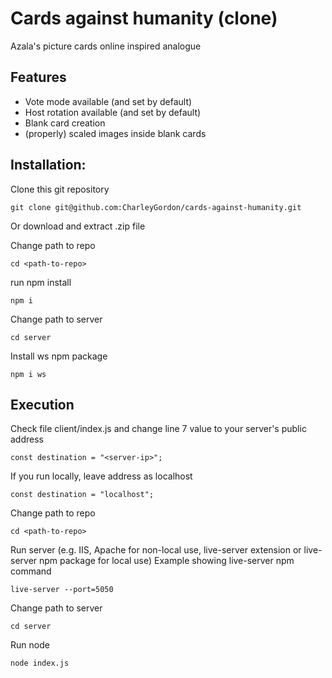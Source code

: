 # Cards against humanity (clone)
  Azala's picture cards online inspired analogue

## Features
+ Vote mode available (and set by default)
+ Host rotation available (and set by default)
+ Blank card creation
+ (properly) scaled images inside blank cards


## Installation:
  Clone this git repository

  ```git clone git@github.com:CharleyGordon/cards-against-humanity.git```

  Or download and extract .zip file

  Change path to repo

  ```cd <path-to-repo>```

  run npm install

  ```npm i```

  Change path to server

  ```cd server```

  Install ws npm package

  ```npm i ws```

## Execution
  Check file client/index.js and change line 7 value to your server's public address

  ```const destination = "<server-ip>";```

  If you run locally, leave address as localhost

  ```const destination = "localhost";```

  Change path to repo

  ```cd <path-to-repo>```

  Run server (e.g. IIS, Apache for non-local use, live-server extension or live-server npm package for local use)
  Example showing live-server npm command

  ```live-server --port=5050```

  Change path to server

  ```cd server```

  Run node

  ```node index.js```
